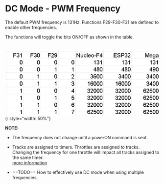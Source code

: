 # DC Mode - PWM Frequency

The default PWM frequency is 131Hz.  Functions F29-F30-F31 are defined to enable other frequencies.

The functions will toggle the bits ON/OFF as shown in the table.

&nbsp; &nbsp; &nbsp; &nbsp; ![PWM Frenquency](/_static/images/trackmanager/dc-pwm-frequency.png){: style="width: 50%"}

**NOTE:**

- The frequency does not change until a powerON command is sent.

- Tracks are assigned to timers.  Throttles are assigned to tracks.  
  Changing the frequency for one throttle will impact all tracks assigned to the same timer.  
  [more information](05-dc-track-sync.md/#timers-brake-pins)

- ==TODO==  How to effectively use DC mode when using multiple frequencies.  
